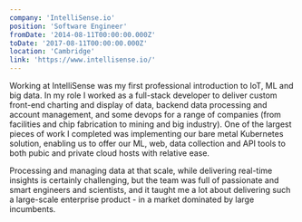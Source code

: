 ```yaml
---
company: 'IntelliSense.io'
position: 'Software Engineer'
fromDate: '2014-08-11T00:00:00.000Z'
toDate: '2017-08-11T00:00:00.000Z'
location: 'Cambridge'
link: 'https://www.intellisense.io/'
---
```


Working at IntelliSense was my first professional introduction to IoT, ML and big data. In my role I worked as a full-stack developer to deliver custom front-end charting and display of data, backend data processing and account management, and some devops for a range of companies (from facilities and chip fabrication to mining and big industry). One of the largest pieces of work I completed was implementing our bare metal Kubernetes solution, enabling us to offer our ML, web, data collection and API tools to both pubic and private cloud hosts with relative ease. 

Processing and managing data at that scale, while delivering real-time insights is certainly challenging, but the team was full of passionate and smart engineers and scientists, and  it taught me a lot about delivering such a large-scale enterprise product - in a market dominated by large incumbents.

